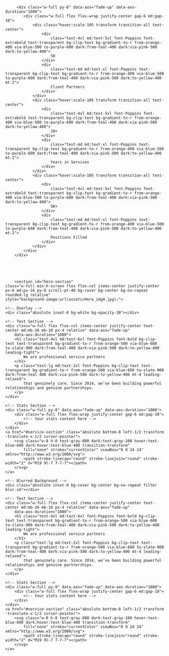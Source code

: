 





         <div class="w-full py-8" data-aos="fade-up" data-aos-duration="1000">
            <div class="w-full flex flex-wrap justify-center gap-6 md:gap-10">
                <div class="hover:scale-105 transform transition-all text-center">
                    <div
                        class="text-4xl md:text-5xl font-Poppins font-extrabold text-transparent bg-clip-text bg-gradient-to-r from-orange-400 via-blue-500 to-purple-600 dark:from-teal-400 dark:via-pink-500 dark:to-yellow-400">
                        50
                    </div>
                    <div
                        class="text-md md:text-xl font-Poppins text-transparent bg-clip-text bg-gradient-to-r from-orange-400 via-blue-500 to-purple-600 dark:from-teal-400 dark:via-pink-500 dark:to-yellow-400 mt-2">
                        Client Partners
                    </div>
                </div>
                <div class="hover:scale-105 transform transition-all text-center">
                    <div
                        class="text-4xl md:text-5xl font-Poppins font-extrabold text-transparent bg-clip-text bg-gradient-to-r from-orange-400 via-blue-500 to-purple-600 dark:from-teal-400 dark:via-pink-500 dark:to-yellow-400">
                        10+
                    </div>
                    <div
                        class="text-md md:text-xl font-Poppins text-transparent bg-clip-text bg-gradient-to-r from-orange-400 via-blue-500 to-purple-600 dark:from-teal-400 dark:via-pink-500 dark:to-yellow-400 mt-2">
                        Years in Services
                    </div>
                </div>
                <div class="hover:scale-105 transform transition-all text-center">
                    <div
                        class="text-4xl md:text-5xl font-Poppins font-extrabold text-transparent bg-clip-text bg-gradient-to-r from-orange-400 via-blue-500 to-purple-600 dark:from-teal-400 dark:via-pink-500 dark:to-yellow-400">
                        5K+
                    </div>
                    <div
                        class="text-md md:text-xl font-Poppins text-transparent bg-clip-text bg-gradient-to-r from-orange-400 via-blue-500 to-purple-600 dark:from-teal-400 dark:via-pink-500 dark:to-yellow-400 mt-2">
                        Positions Filled
                    </div>
                </div>
            </div>
        </div>





        <section id="hero-section"
    class="w-full min-h-screen flex flex-col items-center justify-center px-6 md:px-16 py-8 scroll-pt-40 bg-cover bg-center bg-no-repeat rounded-lg relative"
    style="background-image:url(assets/Hero_img4.jpg);">
    
    <!-- Overlay -->
    <div class="absolute inset-0 bg-white bg-opacity-30"></div>

    <!-- Text Section -->
    <div class="w-full flex flex-col items-center justify-center text-center md:mb-16 mb-10 px-4 relative" data-aos="fade-up"
        data-aos-duration="1000">
        <h1 class="text-4xl md:text-6xl font-Poppins font-bold bg-clip-text text-transparent bg-gradient-to-r from-orange-500 via-blue-600 to-slate-900 dark:from-teal-400 dark:via-pink-500 dark:to-yellow-400 leading-tight">
            We are professional service partners
        </h1>
        <p class="text-lg md:text-2xl font-Poppins bg-clip-text text-transparent bg-gradient-to-r from-orange-500 via-blue-600 to-slate-900 dark:from-teal-400 dark:via-pink-500 dark:to-yellow-400 mt-4 leading-relaxed">
            that genuinely care. Since 2014, we’ve been building powerful relationships and genuine partnerships.
        </p>
    </div>

    <!-- Stats Section -->
    <div class="w-full py-8" data-aos="fade-up" data-aos-duration="1000">
        <div class="w-full flex flex-wrap justify-center gap-6 md:gap-10">
            <!-- Your stats content here -->
        </div>
    </div>
    <a href="#service-section" class="absolute bottom-8 left-1/2 transform -translate-x-1/2 cursor-pointer">
        <svg class="w-8 h-8 text-gray-800 dark:text-gray-100 hover:text-blue-600 dark:hover:text-blue-400 transition-transform"
            fill="none" stroke="currentColor" viewBox="0 0 24 24" xmlns="http://www.w3.org/2000/svg">
            <path stroke-linecap="round" stroke-linejoin="round" stroke-width="2" d="M19 9l-7 7-7-7"></path>
        </svg>
    </a>
</section>




<section id="hero-section"
    class="w-full min-h-screen flex flex-col items-center justify-center px-6 md:px-16 py-8 scroll-pt-40 bg-cover bg-center bg-no-repeat rounded-lg relative"
    style="background-image:url(assets/Hero_img4.jpg);">
    
    <!-- Blurred Background -->
    <div class="absolute inset-0 bg-cover bg-center bg-no-repeat filter blur-sm"></div>

    <!-- Text Section -->
    <div class="w-full flex flex-col items-center justify-center text-center md:mb-16 mb-10 px-4 relative" data-aos="fade-up"
        data-aos-duration="1000">
        <h1 class="text-4xl md:text-6xl font-Poppins font-bold bg-clip-text text-transparent bg-gradient-to-r from-orange-500 via-blue-600 to-slate-900 dark:from-teal-400 dark:via-pink-500 dark:to-yellow-400 leading-tight">
            We are professional service partners
        </h1>
        <p class="text-lg md:text-2xl font-Poppins bg-clip-text text-transparent bg-gradient-to-r from-orange-500 via-blue-600 to-slate-900 dark:from-teal-400 dark:via-pink-500 dark:to-yellow-400 mt-4 leading-relaxed">
            that genuinely care. Since 2014, we’ve been building powerful relationships and genuine partnerships.
        </p>
    </div>

    <!-- Stats Section -->
    <div class="w-full py-8" data-aos="fade-up" data-aos-duration="1000">
        <div class="w-full flex flex-wrap justify-center gap-6 md:gap-10">
            <!-- Your stats content here -->
        </div>
    </div>
    <a href="#service-section" class="absolute bottom-8 left-1/2 transform -translate-x-1/2 cursor-pointer">
        <svg class="w-8 h-8 text-gray-800 dark:text-gray-100 hover:text-blue-600 dark:hover:text-blue-400 transition-transform"
            fill="none" stroke="currentColor" viewBox="0 0 24 24" xmlns="http://www.w3.org/2000/svg">
            <path stroke-linecap="round" stroke-linejoin="round" stroke-width="2" d="M19 9l-7 7-7-7"></path>
        </svg>
    </a>
</section>
